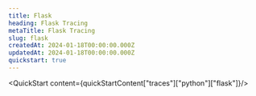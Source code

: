 ```yaml
---
title: Flask
heading: Flask Tracing
metaTitle: Flask Tracing
slug: flask
createdAt: 2024-01-18T00:00:00.000Z
updatedAt: 2024-01-18T00:00:00.000Z
quickstart: true
---
```


<QuickStart content={quickStartContent["traces"]["python"]["flask"]}/>